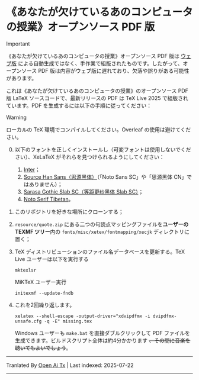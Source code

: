 ﻿
# 《あなたが欠けているあのコンピュータの授業》オープンソース PDF 版

> [!important]
> 《あなたが欠けているあのコンピュータの授業》オープンソース PDF 版は [ウェブ版](https://www.criwits.top/missing) による自動生成ではなく、手作業で組版されたものです。したがって、オープンソース PDF 版は内容がウェブ版に遅れており、欠落や誤りがある可能性があります。

これは《あなたが欠けているあのコンピュータの授業》のオープンソース PDF 版 LaTeX ソースコードで、最新リリースの PDF は TeX Live 2025 で組版されています。PDF を生成するには以下の手順に従ってください：

> [!warning]
> ローカルの TeX 環境でコンパイルしてください。Overleaf の使用は避けてください。

0. 以下のフォントを正しくインストールし（可変フォントは使用しないでください）、XeLaTeX がそれらを見つけられるようにしてください：
   1. [Inter](https://rsms.me/inter/)；
   2. [Source Han Sans（思源黑体）](https://github.com/adobe-fonts/source-han-sans/)（「Noto Sans SC」や「思源黑体 CN」ではありません）；
   3. [Sarasa Gothic Slab SC（等距更纱黑体 Slab SC）](https://github.com/be5invis/Sarasa-Gothic)；
   4. [Noto Serif Tibetan](https://fonts.google.com/noto/specimen/Noto+Serif+Tibetan)。
1. このリポジトリを好きな場所にクローンする；
2. `resource/quote.zip` にある二つの句読点マッピングファイルを**ユーザーの TEXMF ツリー**内の `fonts/misc/xetex/fontmapping/xecjk` ディレクトリに置く；
3. TeX ディストリビューションのファイル名データベースを更新する。TeX Live ユーザーは以下を実行する

   ```shell
   mktexlsr
   ```
   MiKTeX ユーザー実行
   ```shell
   initexmf --update-fndb
   ```
4. これを2回繰り返します。
   ```shell
   xelatex --shell-escape -output-driver="xdvipdfmx -i dvipdfmx-unsafe.cfg -q -E" missing.tex
   ```
   Windows ユーザーも `make.bat` を直接ダブルクリックして PDF ファイルを生成できます。ビルドスクリプト全体は約4分かかります ~~、その間に音楽を聴いてもよいでしょう~~。


---

Tranlated By [Open Ai Tx](https://github.com/OpenAiTx/OpenAiTx) | Last indexed: 2025-07-22

---